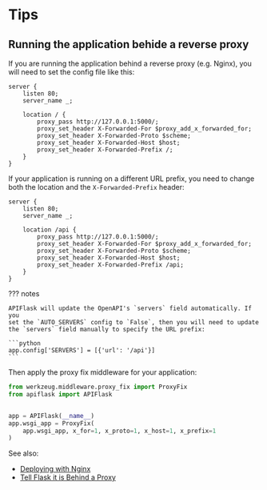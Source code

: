 # Tips

## Running the application behide a reverse proxy

If you are running the application behind a reverse proxy (e.g. Nginx),
you will need to set the config file like this:

```
server {
    listen 80;
    server_name _;

    location / {
        proxy_pass http://127.0.0.1:5000/;
        proxy_set_header X-Forwarded-For $proxy_add_x_forwarded_for;
        proxy_set_header X-Forwarded-Proto $scheme;
        proxy_set_header X-Forwarded-Host $host;
        proxy_set_header X-Forwarded-Prefix /;
    }
}
```

If your application is running on a different URL prefix, you need to change
both the location and the `X-Forwarded-Prefix` header:

```hl_lines="5 10"
server {
    listen 80;
    server_name _;

    location /api {
        proxy_pass http://127.0.0.1:5000/;
        proxy_set_header X-Forwarded-For $proxy_add_x_forwarded_for;
        proxy_set_header X-Forwarded-Proto $scheme;
        proxy_set_header X-Forwarded-Host $host;
        proxy_set_header X-Forwarded-Prefix /api;
    }
}
```

??? notes

    APIFlask will update the OpenAPI's `servers` field automatically. If you
    set the `AUTO_SERVERS` config to `False`, then you will need to update
    the `servers` field manually to specify the URL prefix:

    ```python
    app.config['SERVERS'] = [{'url': '/api'}]
    ```


Then apply the proxy fix middleware for your application:

```python
from werkzeug.middleware.proxy_fix import ProxyFix
from apiflask import APIFlask


app = APIFlask(__name__)
app.wsgi_app = ProxyFix(
    app.wsgi_app, x_for=1, x_proto=1, x_host=1, x_prefix=1
)
```


See also:

- [Deploying with Nginx](https://flask.palletsprojects.com/deploying/nginx/)
- [Tell Flask it is Behind a Proxy](https://flask.palletsprojects.com/deploying/proxy_fix/)
